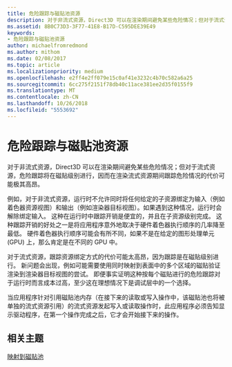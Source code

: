 ```yaml
---
title: 危险跟踪与磁贴池资源
description: 对于非流式资源，Direct3D 可以在渲染期间避免某些危险情况；但对于流式资源，危险跟踪将在磁贴级别进行，因而在渲染流式资源期间跟踪危险情况的代价可能极其高昂。
ms.assetid: 8B0C73D3-3F77-41E8-B17D-C595DEE39E49
keywords:
- 危险跟踪与磁贴池资源
author: michaelfromredmond
ms.author: mithom
ms.date: 02/08/2017
ms.topic: article
ms.localizationpriority: medium
ms.openlocfilehash: e2ff4e2ff079e15c0af41e3232c4b70c582a6a25
ms.sourcegitcommit: 6cc275f2151f78db40c11ace381ee2d35f0155f9
ms.translationtype: MT
ms.contentlocale: zh-CN
ms.lasthandoff: 10/26/2018
ms.locfileid: "5553692"
---
```

# <a name="hazard-tracking-versus-tile-pool-resources"></a>危险跟踪与磁贴池资源


对于非流式资源，Direct3D 可以在渲染期间避免某些危险情况；但对于流式资源，危险跟踪将在磁贴级别进行，因而在渲染流式资源期间跟踪危险情况的代价可能极其高昂。

例如，对于非流式资源，运行时不允许同时将任何给定的子资源绑定为输入（例如着色器资源视图）和输出（例如渲染器目标视图）。如果遇到这种情况，运行时会解除绑定输入。 这种在运行时中跟踪开销是便宜的，并且在子资源级别完成。 这种跟踪开销的好处之一是将应用程序意外地取决于硬件着色器执行顺序的几率降至最低。 硬件着色器执行顺序可能会有所不同，如果不是在给定的图形处理单元 (GPU) 上，那么肯定是在不同的 GPU 中。

对于流式资源，跟踪资源绑定方式的代价可能太高昂，因为跟踪是在磁贴级别进行。 新问题会出现，例如可能需要使用同时映射到表面中的多个区域的磁贴验证渲染到渲染器目标视图的尝试。 即便事实证明这种按每个磁贴进行的危险跟踪对于运行时而言成本过高，至少这在理想情况下是调试层中的一个选择。

当应用程序针对引用磁贴池内存（在接下来的读取或写入操作中，该磁贴池也将被单独的流式资源引用）的流式资源发起写入或读取操作时，此应用程序必须告知显示驱动程序，在第一个操作完成之后，它才会开始接下来的操作。

## <a name="span-idrelated-topicsspanrelated-topics"></a><span id="related-topics"></span>相关主题


[映射到磁贴池](mappings-are-into-a-tile-pool.md)

 

 




